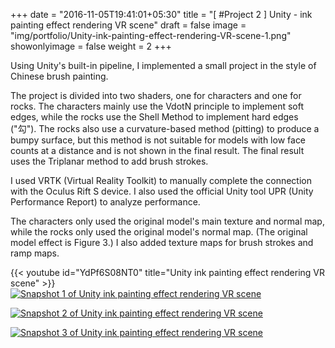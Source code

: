 +++
date = "2016-11-05T19:41:01+05:30"
title = "[ #Project 2 ] Unity - ink painting effect rendering VR scene"
draft = false
image = "img/portfolio/Unity-ink-painting-effect-rendering-VR-scene-1.png"
showonlyimage = false
weight = 2
+++

Using Unity's built-in pipeline, I implemented a small project in the style of Chinese brush painting.

The project is divided into two shaders, one for characters and one for rocks. The characters mainly use the VdotN principle to implement soft edges, while the rocks use the Shell Method to implement hard edges ("勾"). The rocks also use a curvature-based method (pitting) to produce a bumpy surface, but this method is not suitable for models with low face counts at a distance and is not shown in the final result. The final result uses the Triplanar method to add brush strokes.

I used VRTK (Virtual Reality Toolkit) to manually complete the connection with the Oculus Rift S device. I also used the official Unity tool UPR (Unity Performance Report) to analyze performance.

The characters only used the original model's main texture and normal map, while the rocks only used the original model's normal map. (The original model effect is Figure 3.) I also added texture maps for brush strokes and ramp maps.

{{< youtube id="YdPf6S08NT0" title="Unity ink painting effect rendering VR scene" >}}
\
[![Snapshot 1 of Unity ink painting effect rendering VR scene][1]][1]

[![Snapshot 2 of Unity ink painting effect rendering VR scene][2]][2]

[![Snapshot 3 of Unity ink painting effect rendering VR scene][3]][3]

[1]: /img/portfolio/Unity-ink-painting-effect-rendering-VR-scene-1.png
[2]: /img/portfolio/Unity-ink-painting-effect-rendering-VR-scene-2.png
[3]: /img/portfolio/Unity-ink-painting-effect-rendering-VR-scene-3.png
